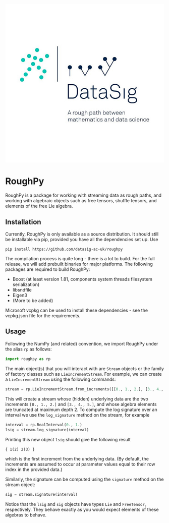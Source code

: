 ![RoughPy Logo](branding/logo/logo_square_white.jpg)
# RoughPy
RoughPy is a package for working with streaming data as rough paths, and working with algebraic objects such as free tensors, shuffle tensors, and elements of the free Lie algebra.


## Installation
Currently, RoughPy is only available as a source distribution. It should still be installable via pip, provided you have all the dependencies set up.
Use 
```
pip install https://github.com/datasig-ac-uk/roughpy
```
The compilation process is quite long - there is a lot to build. For the full release, we will add prebuilt binaries for major platforms.
The following packages are required to build RoughPy:
 - Boost (at least version 1.81, components system threads filesystem serialization)
 - libsndfile
 - Eigen3
 - (More to be added)

Microsoft vcpkg can be used to install these dependencies - see the vcpkg.json file for the requirements.

## Usage
Following the NumPy (and related) convention, we import RoughPy under the alias `rp` as follows:
```python
import roughpy as rp
```
The main object(s) that you will interact with are `Stream` objects or the family of factory classes such as `LieIncrementStream`. For example, we can create a `LieIncrementStream` using the following commands:
```python
stream = rp.LieIncrementStream.from_increments([[0., 1., 2.], [3., 4., 5.]], depth=2)
```
This will create a stream whose (hidden) underlying data are the two increments `[0., 1., 2.]` and `[3., 4., 5.]`, and whose algebra elements are truncated at maximum depth 2.
To compute the log signature over an interval we use the `log_signature` method on the stream, for example
```python
interval = rp.RealInterval(0., 1.)
lsig = stream.log_signature(interval)
```
Printing this new object `lsig` should give the following result
```
{ 1(2) 2(3) }
```
which is the first increment from the underlying data. (By default, the increments are assumed to occur at parameter values equal to their row index in the provided data.)

Similarly, the signature can be computed using the `signature` method on the stream object:
```python
sig = stream.signature(interval)
```
Notice that the `lsig` and `sig` objects have types `Lie` and `FreeTensor`, respectively. They behave exactly as you would expect elements of these algebras to behave.

